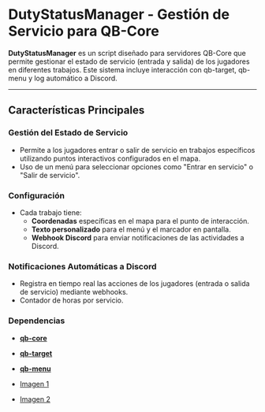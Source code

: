 # **DutyStatusManager - Gestión de Servicio para QB-Core**

**DutyStatusManager** es un script diseñado para servidores QB-Core que permite gestionar el estado de servicio (entrada y salida) de los jugadores en diferentes trabajos. Este sistema incluye interacción con qb-target, qb-menu y log automático a Discord.

---

## **Características Principales**

### **Gestión del Estado de Servicio**
- Permite a los jugadores entrar o salir de servicio en trabajos específicos utilizando puntos interactivos configurados en el mapa.
- Uso de un menú para seleccionar opciones como "Entrar en servicio" o "Salir de servicio".

### **Configuración**
- Cada trabajo tiene:
  - **Coordenadas** específicas en el mapa para el punto de interacción.
  - **Texto personalizado** para el menú y el marcador en pantalla.
  - **Webhook Discord** para enviar notificaciones de las actividades a Discord.

### **Notificaciones Automáticas a Discord**
- Registra en tiempo real las acciones de los jugadores (entrada o salida de servicio) mediante webhooks.
- Contador de horas por servicio.

### **Dependencias**

- [**qb-core**](https://github.com/qbcore-framework/qb-core)  
- [**qb-target**](https://github.com/qbcore-framework/qb-target)  
- [**qb-menu**](https://github.com/qbcore-framework/qb-menu)  


-  [Imagen 1](https://imgur.com/WdOAjXG)
-  [Imagen 2](https://imgur.com/FL3fAjs)
